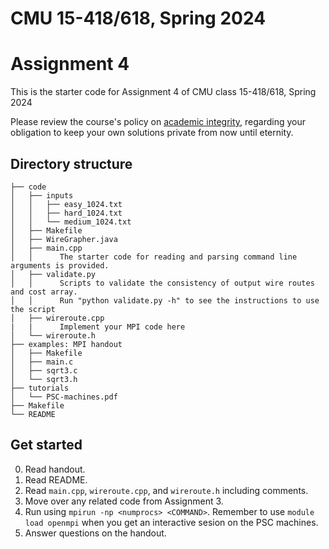 # CMU 15-418/618, Spring 2024

# Assignment 4

This is the starter code for Assignment 4 of CMU class 15-418/618, Spring 2024

Please review the course's policy on [academic
integrity](http://www.cs.cmu.edu/~418/academicintegrity.html),
regarding your obligation to keep your own solutions private from now
until eternity.

## Directory structure
```
├── code
│   ├── inputs
│   │   ├── easy_1024.txt
│   │   ├── hard_1024.txt
│   │   └── medium_1024.txt
│   ├── Makefile
│   ├── WireGrapher.java
│   ├── main.cpp
│   │      The starter code for reading and parsing command line arguments is provided.
│   ├── validate.py
│   │      Scripts to validate the consistency of output wire routes and cost array.
│   │      Run "python validate.py -h" to see the instructions to use the script
│   ├── wireroute.cpp
|   |      Implement your MPI code here
│   └── wireroute.h
├── examples: MPI handout
│   ├── Makefile
│   ├── main.c
│   ├── sqrt3.c
│   └── sqrt3.h
├── tutorials
│   └── PSC-machines.pdf
├── Makefile
└── README
```

## Get started
0. Read handout.
1. Read README.
2. Read `main.cpp`, `wireroute.cpp`, and `wireroute.h` including comments.
3. Move over any related code from Assignment 3.
4. Run using `mpirun -np <numprocs> <COMMAND>`. Remember to use `module load openmpi` when you get an interactive sesion on the PSC machines.
5. Answer questions on the handout.
